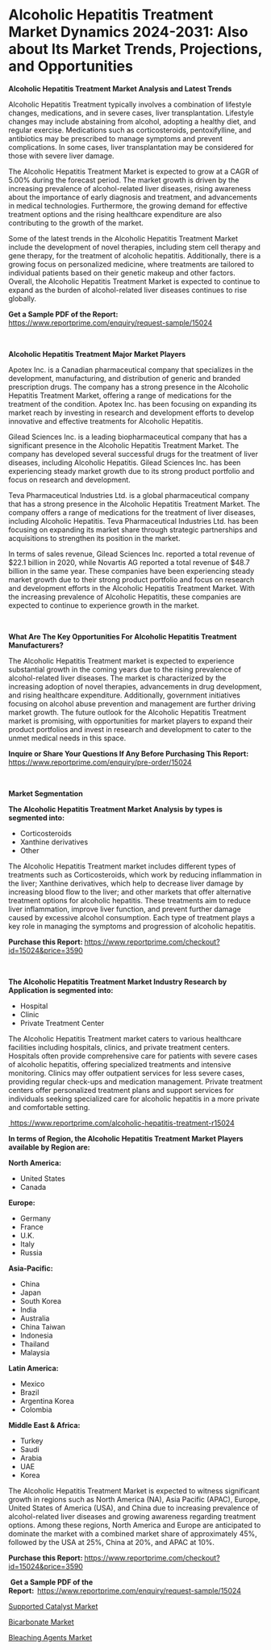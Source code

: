 <p><h1>Alcoholic Hepatitis Treatment Market Dynamics 2024-2031: Also about Its Market Trends, Projections, and Opportunities</h1></p><p><strong>Alcoholic Hepatitis Treatment Market Analysis and Latest Trends</strong></p>
<p><p>Alcoholic Hepatitis Treatment typically involves a combination of lifestyle changes, medications, and in severe cases, liver transplantation. Lifestyle changes may include abstaining from alcohol, adopting a healthy diet, and regular exercise. Medications such as corticosteroids, pentoxifylline, and antibiotics may be prescribed to manage symptoms and prevent complications. In some cases, liver transplantation may be considered for those with severe liver damage.</p><p>The Alcoholic Hepatitis Treatment Market is expected to grow at a CAGR of 5.00% during the forecast period. The market growth is driven by the increasing prevalence of alcohol-related liver diseases, rising awareness about the importance of early diagnosis and treatment, and advancements in medical technologies. Furthermore, the growing demand for effective treatment options and the rising healthcare expenditure are also contributing to the growth of the market.</p><p>Some of the latest trends in the Alcoholic Hepatitis Treatment Market include the development of novel therapies, including stem cell therapy and gene therapy, for the treatment of alcoholic hepatitis. Additionally, there is a growing focus on personalized medicine, where treatments are tailored to individual patients based on their genetic makeup and other factors. Overall, the Alcoholic Hepatitis Treatment Market is expected to continue to expand as the burden of alcohol-related liver diseases continues to rise globally.</p></p>
<p><strong>Get a Sample PDF of the Report:&nbsp;</strong> <a href="https://www.reportprime.com/enquiry/request-sample/15024">https://www.reportprime.com/enquiry/request-sample/15024</a></p>
<p>&nbsp;</p>
<p><strong>Alcoholic Hepatitis Treatment Major Market Players</strong></p>
<p><p>Apotex Inc. is a Canadian pharmaceutical company that specializes in the development, manufacturing, and distribution of generic and branded prescription drugs. The company has a strong presence in the Alcoholic Hepatitis Treatment Market, offering a range of medications for the treatment of the condition. Apotex Inc. has been focusing on expanding its market reach by investing in research and development efforts to develop innovative and effective treatments for Alcoholic Hepatitis.</p><p>Gilead Sciences Inc. is a leading biopharmaceutical company that has a significant presence in the Alcoholic Hepatitis Treatment Market. The company has developed several successful drugs for the treatment of liver diseases, including Alcoholic Hepatitis. Gilead Sciences Inc. has been experiencing steady market growth due to its strong product portfolio and focus on research and development.</p><p>Teva Pharmaceutical Industries Ltd. is a global pharmaceutical company that has a strong presence in the Alcoholic Hepatitis Treatment Market. The company offers a range of medications for the treatment of liver diseases, including Alcoholic Hepatitis. Teva Pharmaceutical Industries Ltd. has been focusing on expanding its market share through strategic partnerships and acquisitions to strengthen its position in the market.</p><p>In terms of sales revenue, Gilead Sciences Inc. reported a total revenue of $22.1 billion in 2020, while Novartis AG reported a total revenue of $48.7 billion in the same year. These companies have been experiencing steady market growth due to their strong product portfolio and focus on research and development efforts in the Alcoholic Hepatitis Treatment Market. With the increasing prevalence of Alcoholic Hepatitis, these companies are expected to continue to experience growth in the market.</p></p>
<p>&nbsp;</p>
<p><strong>What Are The Key Opportunities For Alcoholic Hepatitis Treatment Manufacturers?</strong></p>
<p><p>The Alcoholic Hepatitis Treatment market is expected to experience substantial growth in the coming years due to the rising prevalence of alcohol-related liver diseases. The market is characterized by the increasing adoption of novel therapies, advancements in drug development, and rising healthcare expenditure. Additionally, government initiatives focusing on alcohol abuse prevention and management are further driving market growth. The future outlook for the Alcoholic Hepatitis Treatment market is promising, with opportunities for market players to expand their product portfolios and invest in research and development to cater to the unmet medical needs in this space.</p></p>
<p><strong>Inquire or Share Your Questions If Any Before Purchasing This Report:</strong> <a href="https://www.reportprime.com/enquiry/pre-order/15024">https://www.reportprime.com/enquiry/pre-order/15024</a></p>
<p>&nbsp;</p>
<p><strong>Market Segmentation</strong></p>
<p><strong>The Alcoholic Hepatitis Treatment Market Analysis by types is segmented into:</strong></p>
<p><ul><li>Corticosteroids</li><li>Xanthine derivatives</li><li>Other</li></ul></p>
<p><p>The Alcoholic Hepatitis Treatment market includes different types of treatments such as Corticosteroids, which work by reducing inflammation in the liver; Xanthine derivatives, which help to decrease liver damage by increasing blood flow to the liver; and other markets that offer alternative treatment options for alcoholic hepatitis. These treatments aim to reduce liver inflammation, improve liver function, and prevent further damage caused by excessive alcohol consumption. Each type of treatment plays a key role in managing the symptoms and progression of alcoholic hepatitis.</p></p>
<p><strong>Purchase this Report:&nbsp;</strong><a href="https://www.reportprime.com/checkout?id=15024&price=3590">https://www.reportprime.com/checkout?id=15024&price=3590</a></p>
<p>&nbsp;</p>
<p><strong>The Alcoholic Hepatitis Treatment Market Industry Research by Application is segmented into:</strong></p>
<p><ul><li>Hospital</li><li>Clinic</li><li>Private Treatment Center</li></ul></p>
<p><p>The Alcoholic Hepatitis Treatment market caters to various healthcare facilities including hospitals, clinics, and private treatment centers. Hospitals often provide comprehensive care for patients with severe cases of alcoholic hepatitis, offering specialized treatments and intensive monitoring. Clinics may offer outpatient services for less severe cases, providing regular check-ups and medication management. Private treatment centers offer personalized treatment plans and support services for individuals seeking specialized care for alcoholic hepatitis in a more private and comfortable setting.</p></p>
<p><a href="https://www.reportprime.com/alcoholic-hepatitis-treatment-r15024">&nbsp;https://www.reportprime.com/alcoholic-hepatitis-treatment-r15024</a></p>
<p><strong>In terms of Region, the Alcoholic Hepatitis Treatment Market Players available by Region are:</strong></p>
<p>
    <p> <strong> North America: </strong>
        <ul>
            <li>United States</li>
            <li>Canada</li>
        </ul>
        </p> 
    <p> <strong> Europe: </strong>
        <ul>
            <li>Germany</li>
            <li>France</li>
            <li>U.K.</li>
            <li>Italy</li>
            <li>Russia</li>
        </ul>
        </p> 
    <p> <strong> Asia-Pacific: </strong>
        <ul>
            <li>China</li>
            <li>Japan</li>
            <li>South Korea</li>
            <li>India</li>
            <li>Australia</li>
            <li>China Taiwan</li>
            <li>Indonesia</li>
            <li>Thailand</li>
            <li>Malaysia</li>
        </ul>
        </p> 
    <p> <strong> Latin America: </strong>
        <ul>
            <li>Mexico</li>
            <li>Brazil</li>
            <li>Argentina Korea</li>
            <li>Colombia</li>
        </ul>
        </p> 
    <p> <strong> Middle East & Africa: </strong>
        <ul>
            <li>Turkey</li>
            <li>Saudi</li>
            <li>Arabia</li>
            <li>UAE</li>
            <li>Korea</li>
        </ul>
    </p>
    </p>
<p><p>The Alcoholic Hepatitis Treatment Market is expected to witness significant growth in regions such as North America (NA), Asia Pacific (APAC), Europe, United States of America (USA), and China due to increasing prevalence of alcohol-related liver diseases and growing awareness regarding treatment options. Among these regions, North America and Europe are anticipated to dominate the market with a combined market share of approximately 45%, followed by the USA at 25%, China at 20%, and APAC at 10%.</p></p>
<p><strong>Purchase this Report: </strong><a href="https://www.reportprime.com/checkout?id=15024&price=3590">https://www.reportprime.com/checkout?id=15024&price=3590</a></p>
<p>&nbsp;<strong>Get a Sample PDF of the Report:&nbsp;&nbsp;</strong><a href="https://www.reportprime.com/enquiry/request-sample/15024">https://www.reportprime.com/enquiry/request-sample/15024</a></p>
<p><strong></strong></p>
<p><p><a href="https://www.linkedin.com/pulse/supported-catalyst-market-size-furnishes-valuable-information-encompassing-fdtpf?trackingId=ZTCxI%2BU4tZjVburHzq7Bpg%3D%3D">Supported Catalyst Market</a></p><p><a href="https://www.linkedin.com/pulse/insights-bicarbonate-market-size-analysing-share-trends-growth-p6kkf?trackingId=8k8SodS%2BV3dZdt6nxRc8ZA%3D%3D">Bicarbonate Market</a></p><p><a href="https://www.linkedin.com/pulse/bleaching-agents-market-size-focuses-dynamics-in-depth-analysis-fqoxe?trackingId=2DboGzTrMSvRVKr74tD4UA%3D%3D">Bleaching Agents Market</a></p></p>